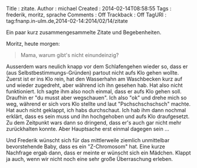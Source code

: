Title     : zitate.
Author    : michael
Created   : 2014-02-14T08:58:55
Tags      : frederik, moritz, sprache
Comments  : Off
Trackback : Off
TagURI    : tag:fnanp.in-ulm.de,2014-02-14:2014/02/14/zitate

Ein paar kurz zusammengesammelte Zitate und Begebenheiten.

Moritz, heute morgen:

> Mama, warum gibt's nicht einundeinzig?

Ausserdem wars neulich knapp vor dem Schlafengehen wieder so, dass er (aus
Selbstbestimmungs-Gründen) partout nicht aufs Klo gehen wollte. Zuerst ist
er ins Klo rein, hat den Wasserhahn am Waschbecken kurz auf und wieder
zugedreht, aber während ich ihn gesehen hab. Hat also nicht funktioniert.
Ich sagte ihm also noch einmal, dass er aufs Klo gehen soll. Draufhin er
"du musst aber wegschauen". Ich also "ok" und drehe mich so weg, während
er sich vors Klo stellte und laut "Pschschschschsch" machte. Hat auch
nicht geklappt, ich habs durchschaut. Ich hab ihm dann nochmal erklärt,
dass es sein muss und ihn hochgehoben und aufs Klo draufgesetzt. Zu dem
Zeitpunkt wars dann so dringend, dass er's auch gar nicht mehr
zurückhalten konnte. Aber Hauptsache erst einmal dagegen sein ...

Und Frederik wünscht sich für das mittlerweile ziemlich unmittelbar
bevorstehende Baby, dass es ein "Z-Chromosom" hat. Eine kurze Nachfrage
ergab dann, dass er meinte er wünscht sich ein Mädchen. Klappt ja auch,
wenn wir nicht noch eine sehr große Überraschung erleben.
